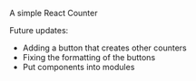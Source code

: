 A simple React Counter

Future updates:
* Adding a button that creates other counters
* Fixing the formatting of the buttons
* Put components into modules